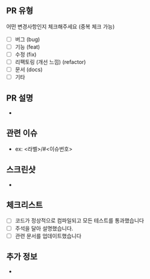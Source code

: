 ## PR 유형

어떤 변경사항인지 체크해주세요 (중복 체크 가능)

- [ ] 버그 (bug)
- [ ] 기능 (feat)
- [ ] 수정 (fix)
- [ ] 리팩토링 (개선 느낌) (refactor)
- [ ] 문서 (docs)
- [ ] 기타

## PR 설명

-

## 관련 이슈

- ex: <라벨>/#<이슈번호>

## 스크린샷

-

## 체크리스트

- [ ] 코드가 정상적으로 컴파일되고 모든 테스트를 통과했습니다
- [ ] 주석을 달아 설명했습니다.
- [ ] 관련 문서를 업데이트했습니다

## 추가 정보

-